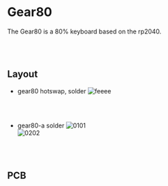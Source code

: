 # Gear80<br/>
The Gear80 is a 80% keyboard based on the rp2040.


<br/><br/>



## Layout<br/>

- gear80 hotswap, solder
![feeee](https://github.com/cosmosalad/Gear80/assets/45204109/19175925-e0bf-4c29-8ef2-8541385072e9)
<br/>
<br/>

- gear80-a solder
![0101](https://github.com/cosmosalad/Gear80/assets/45204109/689b81e6-bc58-499f-8709-8534283e4830)<br/>
![0202](https://github.com/cosmosalad/Gear80/assets/45204109/bc78121a-aac2-418a-a08a-1b998d3e4eb3)<br/>

<br/><br/>



## PCB<br/>


<br/><br/>
